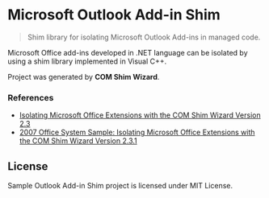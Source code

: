 # Microsoft Outlook Add-in Shim

> Shim library for isolating Microsoft Outlook Add-ins in managed code.

Microsoft Office add-ins developed in .NET language can be isolated by using a shim library
implemented in Visual C++.

Project was generated by **COM Shim Wizard**.


### References

* [Isolating Microsoft Office Extensions with the COM Shim Wizard Version 2.3](https://msdn.microsoft.com/en-us/library/bb508939(v=office.12).aspx)
* [2007 Office System Sample: Isolating Microsoft Office Extensions with the COM Shim Wizard Version 2.3.1](https://web.archive.org/web/20120927091210/https://www.microsoft.com/en-us/download/details.aspx?id=14677)


## License

Sample Outlook Add-in Shim project is licensed under MIT License.
